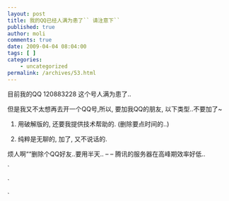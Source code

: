 ```yaml
---
layout: post
title: 我的QQ已经人满为患了`` 请注意下``
published: true
author: moli
comments: true
date: 2009-04-04 08:04:00
tags: [ ]
categories:
    - uncategorized
permalink: /archives/53.html
---
```

目前我的QQ 120883228 这个号人满为患了..

但是我又不太想再去开一个QQ号,所以, 要加我QQ的朋友, 以下类型..不要加了~

1. 用破解版的, 还要我提供技术帮助的. (删除要点时间的..)

2. 纯粹是无聊的, 加了, 又不说话的.

 烦人啊&#8220;&#8220;删除个QQ好友..要用半天.. &#8211; &#8211; 腾讯的服务器在高峰期效率好低..

`

`

`